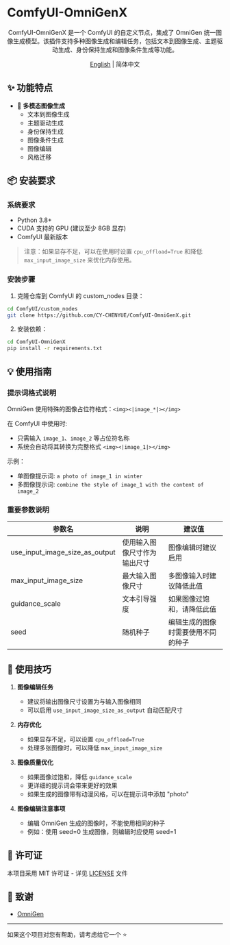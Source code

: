 # ComfyUI-OmniGenX

<div align="center">

ComfyUI-OmniGenX 是一个 ComfyUI 的自定义节点，集成了 OmniGen 统一图像生成模型。该插件支持多种图像生成和编辑任务，包括文本到图像生成、主题驱动生成、身份保持生成和图像条件生成等功能。

[English](README_EN.md) | 简体中文

</div>

## ✨ 功能特点

- 🎨 **多模态图像生成**
  - 文本到图像生成
  - 主题驱动生成
  - 身份保持生成
  - 图像条件生成
  - 图像编辑
  - 风格迁移

## 📦 安装要求

### 系统要求
- Python 3.8+
- CUDA 支持的 GPU (建议至少 8GB 显存)
- ComfyUI 最新版本

> 注意：如果显存不足，可以在使用时设置 `cpu_offload=True` 和降低 `max_input_image_size` 来优化内存使用。

### 安装步骤

1. 克隆仓库到 ComfyUI 的 custom_nodes 目录：
```bash
cd ComfyUI/custom_nodes
git clone https://github.com/CY-CHENYUE/ComfyUI-OmniGenX.git
```

2. 安装依赖：
```bash
cd ComfyUI-OmniGenX
pip install -r requirements.txt
```

## 💡 使用指南

### 提示词格式说明

OmniGen 使用特殊的图像占位符格式：`<img><|image_*|></img>`

在 ComfyUI 中使用时:
- 只需输入 `image_1`、`image_2` 等占位符名称
- 系统会自动将其转换为完整格式 `<img><|image_1|></img>`

示例：
- 单图像提示词: `a photo of image_1 in winter`
- 多图像提示词: `combine the style of image_1 with the content of image_2`

### 重要参数说明

| 参数名 | 说明 | 建议值 |
|--------|------|--------|
| use_input_image_size_as_output | 使用输入图像尺寸作为输出尺寸 | 图像编辑时建议启用 |
| max_input_image_size | 最大输入图像尺寸 | 多图像输入时建议降低此值 |
| guidance_scale | 文本引导强度 | 如果图像过饱和，请降低此值 |
| seed | 随机种子 | 编辑生成的图像时需要使用不同的种子 |

## 📝 使用技巧

1. **图像编辑任务**
   - 建议将输出图像尺寸设置为与输入图像相同
   - 可以启用 `use_input_image_size_as_output` 自动匹配尺寸

2. **内存优化**
   - 如果显存不足，可以设置 `cpu_offload=True`
   - 处理多张图像时，可以降低 `max_input_image_size`

3. **图像质量优化**
   - 如果图像过饱和，降低 `guidance_scale`
   - 更详细的提示词会带来更好的效果
   - 如果生成的图像带有动漫风格，可以在提示词中添加 "photo"

4. **图像编辑注意事项**
   - 编辑 OmniGen 生成的图像时，不能使用相同的种子
   - 例如：使用 seed=0 生成图像，则编辑时应使用 seed=1

## 📄 许可证

本项目采用 MIT 许可证 - 详见 [LICENSE](LICENSE) 文件

## 🙏 致谢

- [OmniGen](https://huggingface.co/Shitao/OmniGen-v1) 

---

如果这个项目对您有帮助，请考虑给它一个 ⭐️